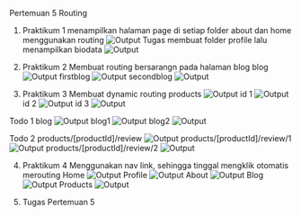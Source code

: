Pertemuan 5 Routing
1. Praktikum 1
menampilkan halaman page di setiap folder about dan home menggunakan routing
![Output](image/1.png)
Tugas
membuat folder profile lalu menampilkan biodata
![Output](image/2.png)

2. Praktikum 2
Membuat routing bersarangn pada halaman blog
blog
![Output](image/3.png)
firstblog
![Output](image/4.png)
secondblog
![Output](image/5.png)

3. Praktikum 3
Membuat dynamic routing
products
![Output](image/6.png)
id 1
![Output](image/7.png)
id 2
![Output](image/8.png)
id 3
![Output](image/9.png)

Todo 1
blog
![Output](image/10.png)
blog1
![Output](image/11.png)
blog2
![Output](image/12.png)

Todo 2
products/[productId]/review
![Output](image/13.png)
products/[productId]/review/1
![Output](image/14.png)
products/[productId]/review/2
![Output](image/15.png)

4. Praktikum 4
Menggunakan nav link, sehingga tinggal mengklik otomatis merouting
Home
![Output](image/16.png)
Profile
![Output](image/17.png)
About
![Output](image/18.png)
Blog
![Output](image/19.png)
Products
![Output](image/20.png)

5. Tugas Pertemuan 5
